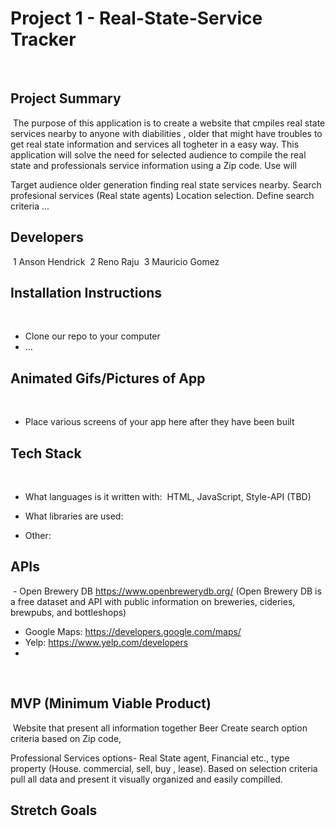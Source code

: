 # Project 1 - Real-State-Service Tracker
​
​
## Project Summary
​  The purpose of this application is to create a website that cmpiles real state services nearby to anyone with diabilities , older that might have troubles to get real state information and services all togheter in a easy way.
This application will solve the need for selected audience to compile the real state and professionals service information using a Zip code. 
Use will 

Target audience older generation  finding real state services nearby.
   Search profesional services (Real state agents)
   Location selection.
   Define search criteria
   ...
​
## Developers
​
1 Anson Hendrick
​
2 Reno Raju
​
3 Mauricio Gomez
​
## Installation Instructions
​
- Clone our repo to your computer
​
- ...
​
​
## Animated Gifs/Pictures of App
​
- Place various screens of your app here after they have been built
​
## Tech Stack
​
- What languages is it written with: 
​ HTML, JavaScript,  Style-API (TBD)

- What libraries are used: 
​
- Other: 
​
​
## APIs
​  -   Open Brewery DB https://www.openbrewerydb.org/  (Open Brewery DB is a free dataset and API with public information on breweries, cideries, brewpubs, and bottleshops)
-   Google Maps: https://developers.google.com/maps/
-   Yelp: https://www.yelp.com/developers 
-
​
## MVP (Minimum Viable Product)
​  Website that present all information together
Beer Create search option criteria based on Zip code,

Professional Services options- Real State agent, Financial etc., type property (House. commercial, sell, buy , lease).
Based on selection criteria pull all data and present it visually organized and easily compilled.
​
​
## Stretch Goals
​
